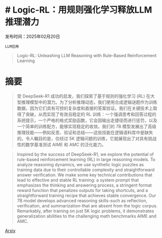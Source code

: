 # # **Logic-RL：用规则强化学习释放LLM推理潜力**

发布时间：2025年02月20日

`LLM应用`

> Logic-RL: Unleashing LLM Reasoning with Rule-Based Reinforcement Learning

# 摘要

> 受 DeepSeek-R1 成功的启发，我们探索了基于规则的强化学习 (RL) 在大型推理模型中的潜力。为了分析推理动态，我们使用合成逻辑谜题作为训练数据，因为它们具有可控的复杂度和直接的答案验证。我们在关键技术上取得了突破，从而实现了有效且稳定的 RL 训练：一个强调思考和回答过程的系统提示，一个严格的格式奖励函数，它会因输出走捷径而进行惩罚，以及一个简单的训练配方，能够实现稳定的收敛。我们的 7B 模型发展出了高级推理技能——例如反思、验证和总结——这些技能在逻辑语料库中是缺失的。令人瞩目的是，仅经过 5K 逻辑问题的训练，它就展现出了对具有挑战性的数学基准测试 AIME 和 AMC 的泛化能力。

> Inspired by the success of DeepSeek-R1, we explore the potential of rule-based reinforcement learning (RL) in large reasoning models. To analyze reasoning dynamics, we use synthetic logic puzzles as training data due to their controllable complexity and straightforward answer verification. We make some key technical contributions that lead to effective and stable RL training: a system prompt that emphasizes the thinking and answering process, a stringent format reward function that penalizes outputs for taking shortcuts, and a straightforward training recipe that achieves stable convergence. Our 7B model develops advanced reasoning skills-such as reflection, verification, and summarization-that are absent from the logic corpus. Remarkably, after training on just 5K logic problems, it demonstrates generalization abilities to the challenging math benchmarks AIME and AMC.

[Arxiv](https://arxiv.org/abs/2502.14768)